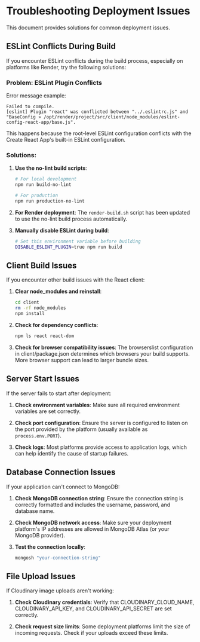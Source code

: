 # Troubleshooting Deployment Issues

This document provides solutions for common deployment issues.

## ESLint Conflicts During Build

If you encounter ESLint conflicts during the build process, especially on platforms like Render, try the following solutions:

### Problem: ESLint Plugin Conflicts

Error message example:
```
Failed to compile.
[eslint] Plugin "react" was conflicted between "../.eslintrc.js" and "BaseConfig » /opt/render/project/src/client/node_modules/eslint-config-react-app/base.js".
```

This happens because the root-level ESLint configuration conflicts with the Create React App's built-in ESLint configuration.

### Solutions:

1. **Use the no-lint build scripts**:
   ```bash
   # For local development
   npm run build-no-lint
   
   # For production
   npm run production-no-lint
   ```

2. **For Render deployment**:
   The `render-build.sh` script has been updated to use the no-lint build process automatically.

3. **Manually disable ESLint during build**:
   ```bash
   # Set this environment variable before building
   DISABLE_ESLINT_PLUGIN=true npm run build
   ```

## Client Build Issues

If you encounter other build issues with the React client:

1. **Clear node_modules and reinstall**:
   ```bash
   cd client
   rm -rf node_modules
   npm install
   ```

2. **Check for dependency conflicts**:
   ```bash
   npm ls react react-dom
   ```

3. **Check for browser compatibility issues**:
   The browserslist configuration in client/package.json determines which browsers your build supports. More browser support can lead to larger bundle sizes.

## Server Start Issues

If the server fails to start after deployment:

1. **Check environment variables**:
   Make sure all required environment variables are set correctly.

2. **Check port configuration**:
   Ensure the server is configured to listen on the port provided by the platform (usually available as `process.env.PORT`).

3. **Check logs**:
   Most platforms provide access to application logs, which can help identify the cause of startup failures.

## Database Connection Issues

If your application can't connect to MongoDB:

1. **Check MongoDB connection string**:
   Ensure the connection string is correctly formatted and includes the username, password, and database name.

2. **Check MongoDB network access**:
   Make sure your deployment platform's IP addresses are allowed in MongoDB Atlas (or your MongoDB provider).

3. **Test the connection locally**:
   ```bash
   mongosh "your-connection-string"
   ```

## File Upload Issues

If Cloudinary image uploads aren't working:

1. **Check Cloudinary credentials**:
   Verify that CLOUDINARY_CLOUD_NAME, CLOUDINARY_API_KEY, and CLOUDINARY_API_SECRET are set correctly.

2. **Check request size limits**:
   Some deployment platforms limit the size of incoming requests. Check if your uploads exceed these limits.
